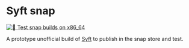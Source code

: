 # Syft snap

[![🧪 Test snap builds on x86_64](https://github.com/popey/syft-snap/actions/workflows/test-snap-builds.yml/badge.svg)](https://github.com/popey/syft-snap/actions/workflows/test-snap-builds.yml)

A prototype unofficial build of [Syft](https://github.com/anchore/syft) to publish
in the snap store and test.
